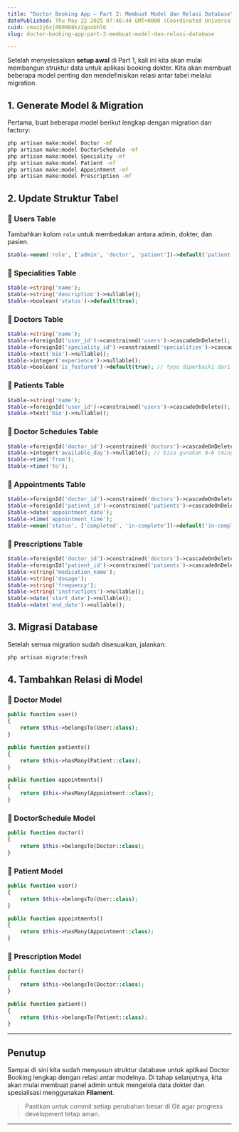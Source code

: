 ```yaml
---
title: "Doctor Booking App – Part 2: Membuat Model dan Relasi Database"
datePublished: Thu May 22 2025 07:46:44 GMT+0000 (Coordinated Universal Time)
cuid: cmaz2j6xj000908kz2goobhl6
slug: doctor-booking-app-part-2-membuat-model-dan-relasi-database

---
```


Setelah menyelesaikan **setup awal** di Part 1, kali ini kita akan mulai membangun struktur data untuk aplikasi booking dokter. Kita akan membuat beberapa model penting dan mendefinisikan relasi antar tabel melalui migration.

## 1\. Generate Model & Migration

Pertama, buat beberapa model berikut lengkap dengan migration dan factory:

```bash
php artisan make:model Doctor -mf
php artisan make:model DoctorSchedule -mf
php artisan make:model Speciality -mf
php artisan make:model Patient -mf
php artisan make:model Appointment -mf
php artisan make:model Prescription -mf
```

## 2\. Update Struktur Tabel

### 🔸 Users Table

Tambahkan kolom `role` untuk membedakan antara admin, dokter, dan pasien.

```php
$table->enum('role', ['admin', 'doctor', 'patient'])->default('patient');
```

### 🔸 Specialities Table

```php
$table->string('name');
$table->string('description')->nullable();
$table->boolean('status')->default(true);
```

### 🔸 Doctors Table

```php
$table->string('name');
$table->foreignId('user_id')->constrained('users')->cascadeOnDelete();
$table->foreignId('speciality_id')->constrained('specialities')->cascadeOnDelete();
$table->text('bio')->nullable();
$table->integer('experience')->nullable();
$table->boolean('is_featured')->default(true); // typo diperbaiki dari text('is_featured('status)
```

### 🔸 Patients Table

```php
$table->string('name');
$table->foreignId('user_id')->constrained('users')->cascadeOnDelete();
$table->text('bio')->nullable();
```

### 🔸 Doctor Schedules Table

```php
$table->foreignId('doctor_id')->constrained('doctors')->cascadeOnDelete();
$table->integer('available_day')->nullable(); // bisa gunakan 0–6 (minggu–sabtu)
$table->time('from');
$table->time('to');
```

### 🔸 Appointments Table

```php
$table->foreignId('doctor_id')->constrained('doctors')->cascadeOnDelete();
$table->foreignId('patient_id')->constrained('patients')->cascadeOnDelete();
$table->date('appointment_date');
$table->time('appointment_time');
$table->enum('status', ['completed', 'in-complete'])->default('in-complete');
```

### 🔸 Prescriptions Table

```php
$table->foreignId('doctor_id')->constrained('doctors')->cascadeOnDelete();
$table->foreignId('patient_id')->constrained('patients')->cascadeOnDelete();
$table->string('medication_name');
$table->string('dosage');
$table->string('frequency');
$table->string('instructions')->nullable();
$table->date('start_date')->nullable();
$table->date('end_date')->nullable();
```

## 3\. Migrasi Database

Setelah semua migration sudah disesuaikan, jalankan:

```bash
php artisan migrate:fresh
```

## 4\. Tambahkan Relasi di Model

### 🔹 Doctor Model

```php
public function user()
{
    return $this->belongsTo(User::class);
}

public function patients()
{
    return $this->hasMany(Patient::class);
}

public function appointments()
{
    return $this->hasMany(Appointment::class);
}
```

### 🔹 DoctorSchedule Model

```php
public function doctor()
{
    return $this->belongsTo(Doctor::class);
}
```

### 🔹 Patient Model

```php
public function user()
{
    return $this->belongsTo(User::class);
}

public function appointments()
{
    return $this->hasMany(Appointment::class);
}
```

### 🔹 Prescription Model

```php
public function doctor()
{
    return $this->belongsTo(Doctor::class);
}

public function patient()
{
    return $this->belongsTo(Patient::class);
}
```

---

## Penutup

Sampai di sini kita sudah menyusun struktur database untuk aplikasi Doctor Booking lengkap dengan relasi antar modelnya. Di tahap selanjutnya, kita akan mulai membuat panel admin untuk mengelola data dokter dan spesialisasi menggunakan **Filament**.

> Pastikan untuk commit setiap perubahan besar di Git agar progress development tetap aman.

---